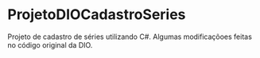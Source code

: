 # ProjetoDIOCadastroSeries
Projeto de cadastro de séries utilizando C#. Algumas modificaçõoes feitas no código original da DIO.
